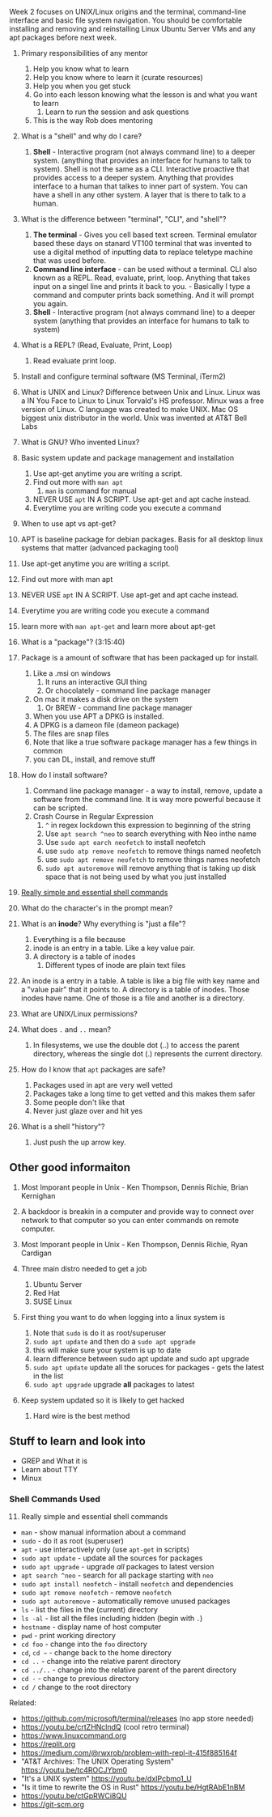 Week 2 focuses on UNIX/Linux origins and the terminal, command-line
interface and basic file system navigation. You should be comfortable
installing and removing and reinstalling Linux Ubuntu Server VMs and any
apt packages before next week.

1. Primary responsibilities of any mentor

   1. Help you know what to learn
   2. Help you know where to learn it (curate resources)
   3. Help you when you get stuck
   4. Go into each lesson knowing what the lesson is and what you want to learn
      1. Learn to run the session and ask questions
   5. This is the way Rob does mentoring

2. What is a "shell" and why do I care?

   1. **Shell** - Interactive program (not always command line) to a deeper system. (anything that provides an interface for humans to talk to system). Shell is not the same as a CLI. Interactive proactive that provides access to a deeper system. Anything that provides interface to a human that talkes to inner part of system. You can have a shell in any other system. A layer that is there to talk to a human.

3. What is the difference between "terminal", "CLI", and "shell"?

   1. **The terminal** - Gives you cell based text screen. Terminal emulator based these days on stanard VT100 terminal that was invented to use a digital method of inputting data to replace teletype machine that was used before.
   2. **Command line interface** - can be used without a terminal. CLI also known as a REPL. Read, evaluate, print, loop. Anything that takes input on a singel line and prints it back to you. - Basically I type a command and computer prints back something. And it will prompt you again.
   3. **Shell** - Interactive program (not always command line) to a deeper system (anything that provides an interface for humans to talk to system)

4. What is a REPL? (Read, Evaluate, Print, Loop)

   1. Read evaluate print loop.

5. Install and configure terminal software (MS Terminal, iTerm2)

6. What is UNIX and Linux? Difference between Unix and Linux.
   Linux was a IN You Face to Linux to Linux Torvald's HS professor. Minux was a free version of Linux. C language was created to make UNIX. Mac OS biggest unix distributor in the world. Unix was invented at AT&T Bell Labs

7. What is GNU? Who invented Linux?

8. Basic system update and package management and installation

   1. Use apt-get anytime you are writing a script.
   2. Find out more with `man apt`
      1. `man` is command for manual
   3. NEVER USE `apt` IN A SCRIPT. Use apt-get and apt cache instead.
   4. Everytime you are writing code you execute a command

9. When to use apt vs apt-get?

10. APT is baseline package for debian packages. Basis for all desktop linux systems that matter (advanced packaging tool)
11. Use apt-get anytime you are writing a script.
12. Find out more with man apt
13. NEVER USE `apt` IN A SCRIPT. Use apt-get and apt cache instead.
14. Everytime you are writing code you execute a command
15. learn more with `man apt-get` and learn more about apt-get

16. What is a "package"? (3:15:40)

17. Package is a amount of software that has been packaged up for install.

    1. Like a .msi on windows
       1. It runs an interactive GUI thing
       2. Or chocolately - command line package manager
    2. On mac it makes a disk drive on the system
       1. Or BREW - command line package manager
    3. When you use APT a DPKG is installed.
    4. A DPKG is a dameon file (dameon package)
    5. The files are snap files
    6. Note that like a true software package manager has a few things in common
    7. you can DL, install, and remove stuff

18. How do I install software?

    1. Command line package manager - a way to install, remove, update a software from the command line. It is way more powerful because it can be scripted.
    2. Crash Course in Regular Expression
       1. `^` in regex lockdown this expression to beginning of the string
       2. Use `apt search ^neo` to search everything with Neo inthe name
       3. Use `sudo apt earch neofetch` to install neofetch
       4. use `sudo atp remove neofetch` to remove things named neofetch
       5. use `sudo apt remove neofetch` to remove things names neofetch
       6. `sudo apt autoremove` will remove anything that is taking up disk space that is not being used by what you just installed

19. [Really simple and essential shell commands](#shell-commands-used)
20. What do the character's in the prompt mean?
21. What is an **inode**? Why everything is "just a file"?

    1. Everything is a file because
    2. inode is an entry in a table. Like a key value pair.
    3. A directory is a table of inodes
       1. Different types of inode are plain text files

22. An inode is a entry in a table. A table is like a big file with key name and a "value pair" that it points to. A directory is a table of inodes. Those inodes have name. One of those is a file and another is a directory.

23. What are UNIX/Linux permissions?
24. What does `.` and `..` mean?
    1. In filesystems, we use the double dot (..) to access the parent directory, whereas the single dot (.) represents the current directory.
25. How do I know that `apt` packages are safe?

    1. Packages used in apt are very well vetted
    2. Packages take a long time to get vetted and this makes them safer
    3. Some people don't like that
    4. Never just glaze over and hit yes

26. What is a shell "history"?
    1. Just push the up arrow key.

## Other good informaiton

1. Most Imporant people in Unix - Ken Thompson, Dennis Richie, Brian Kernighan
2. A backdoor is breakin in a computer and provide way to connect over network to that computer so you can enter commands on remote computer.
3. Most Imporant people in Unix - Ken Thompson, Dennis Richie, Ryan Cardigan
4. Three main distro needed to get a job

   1. Ubuntu Server
   2. Red Hat
   3. SUSE Linux

5. First thing you want to do when logging into a linux system is

   1. Note that `sudo` is do it as root/superuser
   2. `sudo apt update` and then do a `sudo apt upgrade`
   3. this will make sure your system is up to date
   4. learn difference between sudo apt update and sudo apt upgrade
   5. `sudo apt update` update all the soruces for packages - gets the latest in the list
   6. `sudo apt upgrade` upgrade **all** packages to latest

6. Keep system updated so it is likely to get hacked
   1. Hard wire is the best method

## Stuff to learn and look into

- GREP and What it is
- Learn about TTY
- Minux

### Shell Commands Used

11. Really simple and essential shell commands

- `man` - show manual information about a command
- `sudo` - do it as root (superuser)
- `apt` - use interactively only (use `apt-get` in scripts)
- `sudo apt update` - update all the sources for packages
- `sudo apt upgrade` - upgrade _all_ packages to latest version
- `apt search ^neo` - search for all package starting with `neo`
- `sudo apt install neofetch` - install `neofetch` and dependencies
- `sudo apt remove neofetch` - remove `neofetch`
- `sudo apt autoremove` - automatically remove unused packages
- `ls` - list the files in the (current) directory
- `ls -al` - list all the files including hidden (begin with `.`)
- `hostname` - display name of host computer
- `pwd` - print working directory
- `cd foo` - change into the `foo` directory
- `cd`, `cd ~` - change back to the home directory
- `cd ..` - change into the relative parent directory
- `cd ../..` - change into the relative parent of the parent directory
- `cd -` - change to previous directory
- `cd /` change to the root directory

Related:

- https://github.com/microsoft/terminal/releases (no app store needed)
- https://youtu.be/crtZHNclndQ (cool retro terminal)
- https://www.linuxcommand.org
- https://replit.org
- https://medium.com/@rwxrob/problem-with-repl-it-415f885164f
- "AT&T Archives: The UNIX Operating System" https://youtu.be/tc4ROCJYbm0
- "It's a UNIX system" https://youtu.be/dxIPcbmo1_U
- "Is it time to rewrite the OS in Rust" https://youtu.be/HgtRAbE1nBM
- https://youtu.be/ctGpRWCi8QU
- https://git-scm.org

